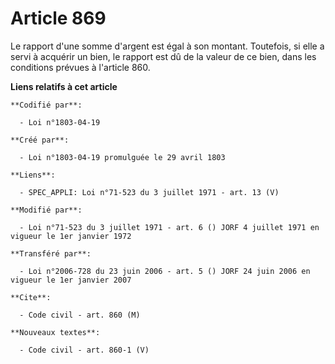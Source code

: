 # Article 869

Le rapport d'une somme d'argent est égal à son montant. Toutefois, si elle a servi à acquérir un bien, le rapport est dû de
la valeur de ce bien, dans les conditions prévues à l'article 860.

**Liens relatifs à cet article**

	**Codifié par**:

	  - Loi n°1803-04-19

	**Créé par**:

	  - Loi n°1803-04-19 promulguée le 29 avril 1803

	**Liens**:

	  - SPEC_APPLI: Loi n°71-523 du 3 juillet 1971 - art. 13 (V)

	**Modifié par**:

	  - Loi n°71-523 du 3 juillet 1971 - art. 6 () JORF 4 juillet 1971 en vigueur le 1er janvier 1972

	**Transféré par**:

	  - Loi n°2006-728 du 23 juin 2006 - art. 5 () JORF 24 juin 2006 en vigueur le 1er janvier 2007

	**Cite**:

	  - Code civil - art. 860 (M)

	**Nouveaux textes**:

	  - Code civil - art. 860-1 (V)
